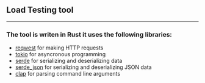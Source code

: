 ## Load Testing tool 







---
### The tool is writen in Rust it uses the following libraries:
- [reqwest](https://docs.rs/reqwest/0.11.3/reqwest/) for making HTTP requests
- [tokio](https://docs.rs/tokio/1.0.1/tokio/) for asyncronous programming
- [serde](https://docs.rs/serde/1.0.123/serde/) for serializing and deserializing data
- [serde_json](https://docs.rs/serde_json/1.0.64/serde_json/) for serializing and deserializing JSON data
- [clap](https://docs.rs/clap/2.33.3/clap/) for parsing command line arguments
